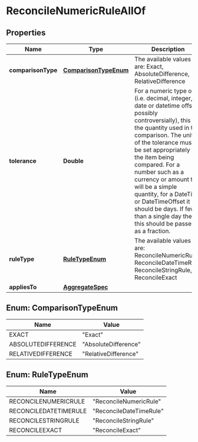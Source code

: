 

# ReconcileNumericRuleAllOf


## Properties

Name | Type | Description | Notes
------------ | ------------- | ------------- | -------------
**comparisonType** | [**ComparisonTypeEnum**](#ComparisonTypeEnum) | The available values are: Exact, AbsoluteDifference, RelativeDifference | 
**tolerance** | **Double** | For a numeric type only (i.e. decimal, integer, date or datetime offset possibly controversially), this is the quantity used in the comparison.  The units of the tolerance must be set appropriately for the item being compared.  For a number such as a currency or amount that will be a simple quantity, for a DateTime or DateTimeOffset it should be days. If fewer than a single day then this should be  passed as a fraction. |  [optional]
**ruleType** | [**RuleTypeEnum**](#RuleTypeEnum) | The available values are: ReconcileNumericRule, ReconcileDateTimeRule, ReconcileStringRule, ReconcileExact | 
**appliesTo** | [**AggregateSpec**](AggregateSpec.md) |  | 



## Enum: ComparisonTypeEnum

Name | Value
---- | -----
EXACT | &quot;Exact&quot;
ABSOLUTEDIFFERENCE | &quot;AbsoluteDifference&quot;
RELATIVEDIFFERENCE | &quot;RelativeDifference&quot;



## Enum: RuleTypeEnum

Name | Value
---- | -----
RECONCILENUMERICRULE | &quot;ReconcileNumericRule&quot;
RECONCILEDATETIMERULE | &quot;ReconcileDateTimeRule&quot;
RECONCILESTRINGRULE | &quot;ReconcileStringRule&quot;
RECONCILEEXACT | &quot;ReconcileExact&quot;




